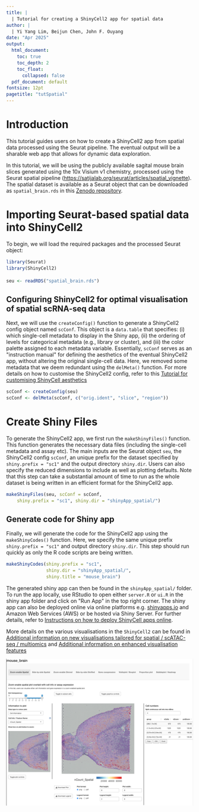 ```yaml
---
title: | 
  | Tutorial for creating a ShinyCell2 app for spatial data
author: |
  | Yi Yang Lim, Beijun Chen, John F. Ouyang
date: "Apr 2025"
output:
  html_document: 
    toc: true
    toc_depth: 2
    toc_float: 
      collapsed: false
  pdf_document: default
fontsize: 12pt
pagetitle: "tutSpatial"
---
```



# Introduction
This tutorial guides users on how to create a ShinyCell2 app from spatial data 
processed using the Seurat pipeline. The eventual output will be a sharable web 
app that allows for dynamic data exploration.

In this tutorial, we will be using the publicly available sagital mouse brain 
slices generated using the 10x Visium v1 chemistry, processed using the Seurat 
spatial pipeline (https://satijalab.org/seurat/articles/spatial_vignette). The 
spatial dataset is available as a Seurat object that can be downloaded as 
`spatial_brain.rds` in this [Zenodo repository](https://zenodo.org/records/15162323).

# Importing Seurat-based spatial data into ShinyCell2
To begin, we will load the required packages and the processed Seurat object: 

``` r
library(Seurat)
library(ShinyCell2)

seu <- readRDS("spatial_brain.rds")
```

## Configuring ShinyCell2 for optimal visualisation of spatial scRNA-seq data
Next, we will use the `createConfig()` function to generate a ShinyCell2 config 
object named `scConf`. This object is a `data.table` that specifies: (i) which 
single-cell metadata to display in the Shiny app, (ii) the ordering of levels 
for categorical metadata (e.g., library or cluster), and (iii) the color palette 
assigned to each metadata variable. Essentially, `scConf` serves as an 
"instruction manual" for defining the aesthetics of the eventual ShinyCell2 app, 
without altering the original single-cell data. Here, we removed some metadata 
that we deem redundant using the `delMeta()` function. For more details on how 
to customise the ShinyCell2 config, refer to this [Tutorial for customising ShinyCell aesthetics](
https://htmlpreview.github.io/?https://github.com/the-ouyang-lab/ShinyCell2-tutorial/master/docs/aesthetics.html)

``` r
scConf <- createConfig(seu)
scConf <- delMeta(scConf, c("orig.ident", "slice", "region"))
```

# Create Shiny Files
To generate the ShinyCell2 app, we first run the `makeShinyFiles()` function. 
This function generates the necessary data files (including the single-cell 
metadata and assay etc). The main inputs are the Seurat object `seu`, the 
ShinyCell2 config `scConf`, an unique prefix for the dataset specified by 
`shiny.prefix = "sc1"` and the output directory `shiny.dir`. Users can also 
specify the reduced dimensions to include as well as plotting defaults. Note 
that this step can take a substantial amount of time to run as the whole 
dataset is being written in an efficient format for the ShinyCell2 app.

``` r
makeShinyFiles(seu, scConf = scConf, 
    shiny.prefix = "sc1", shiny.dir = "shinyApp_spatial/")
```

## Generate code for Shiny app
Finally, we will generate the code for the ShinyCell2 app using the 
`makeShinyCodes()` function. Here, we specify the same unique prefix 
`shiny.prefix = "sc1"` and output directory `shiny.dir`. This step should run 
quickly as only the R code scripts are being written.

``` r
makeShinyCodes(shiny.prefix = "sc1", 
               shiny.dir = "shinyApp_spatial/", 
               shiny.title = "mouse_brain") 
```

The generated shiny app can then be found in the `shinyApp_spatial/` folder. 
To run the app locally, use RStudio to open either 
`server.R` or `ui.R` in the shiny app folder and click on "Run App" in the top 
right corner. The shiny app can also be deployed online via online platforms 
e.g. [shinyapps.io](https://www.shinyapps.io/) and Amazon Web Services (AWS) 
or be hosted via Shiny Server. For further details, refer to 
[Instructions on how to deploy ShinyCell apps online](
https://htmlpreview.github.io/?https://github.com/the-ouyang-lab/ShinyCell2-tutorial/master/docs/cloud.html).

More details on the various visualisations in the `ShinyCell2` can be found in
[Additional information on new visualisations tailored for spatial / scATAC-seq / multiomics](
https://htmlpreview.github.io/?https://github.com/the-ouyang-lab/ShinyCell2-tutorial/master/docs/addNewVis.html)
and [Additional information on enhanced visualisation features](
https://htmlpreview.github.io/?https://github.com/the-ouyang-lab/ShinyCell2-tutorial/master/docs/addEnhanVis.html)

![](images/tutSpatial_interface.png)


